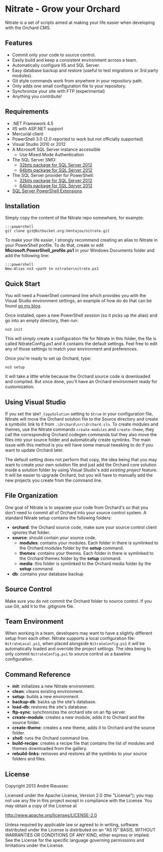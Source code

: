 Nitrate - Grow your Orchard
===

Nitrate is a set of scripts aimed at making your life easier when developing with the Orchard CMS.

Features
---

* Commit only your code to source control.
* Easily build and keep a consistent environment across a team.
* Automatically configure IIS and SQL Server.
* Easy database backup and restore (useful to test migrations or 3rd party modules).
* Git style commands work from anywhere in your repository path.
* Only adds one small configuration file to your repository. 
* Synchronize your site with FTP (experimental)
* Anything you contribute!

Requirements
---

* .NET Framework 4.5
* IIS with ASP.NET support
* Mercurial client
* PowerShell 3.0 (2.0 reported to work but not officially supported)
* Visual Studio 2010 or 2012
* A Microsoft SQL Server instance accessible
	* Use Mixed Mode Authentication
* The SQL Server SMO:
	* [32bits package for SQL Server 2012](http://go.microsoft.com/fwlink/?LinkID=239658&clcid=0x409)
	* [64bits package for SQL Server 2012](http://go.microsoft.com/fwlink/?LinkID=239659&clcid=0x409)
* The SQL Server provider for PowerShell:
	* [32bits package for SQL Server 2012](http://go.microsoft.com/fwlink/?LinkID=239655&clcid=0x409)
	* [64bits package for SQL Server 2012](http://go.microsoft.com/fwlink/?LinkID=239656&clcid=0x409)
* [SQL Server PowerShell Extensions](http://sqlpsx.codeplex.com/)

Installation
---

Simply copy the content of the Nitrate repo somewhere, for example:

	:::powershell
    git clone git@bitbucket.org:Ventajou/nitrate.git

To make your life easier, I strongly recommend creating an alias to Nitrate in your PowerShell profile. To do that, create or edit **Microsoft.PowerShell_profile.ps1** in your Windows Documents folder and add the following line:

	:::powershell
	New-Alias no3 <path to nitrate>\nitrate.ps1

Quick Start
---

You will need a PowerShell command line which provides you with the Visual Studio environment settings, an example of how do do that can be found [on my blog](http://ventajou.com/all-in-one-command-prompt-for-windows-developers).

Once installed, open a new PowerShell session (so it picks up the alias) and go into an empty directory, then run:

	no3 init

This will simply create a configuration file for Nitrate in this folder, the file is called NitrateConfig.ps1 and it contains the default settings. Feel free to edit any of those settings to match your environment and preferences.

Once you're ready to set up Orchard, type:

	no3 setup

It will take a little while because the Orchard source code is downloaded and compiled. But once done, you'll have an Orchard environment ready for customization.

Using Visual Studio
---

If you set the `$DAT_CopySolution` setting to `$true` in your configuration file, Nitrate will move the Orchard solution file to the Source directory and create a symbolic link to it from `.\Orchard\src\Orchard.sln`. To create modules and themes, use the Nitrate commands `create-modules` and `create-theme`, they call the corresponding Orchard codegen commands but they also move the files into your source folder and automatically create symlinks. The main issue with this method is you will have some manual tweaking to do if you want to update Orchard later.

The default setting does not perform that copy, the idea being that you may want to create your own solution file and just add the Orchard core solution inside a solution folder by using Visual Studio's _add existing project_ feature. It will be easier to upgrade Orchard, but you will have to manually add the new projects you create from the command line. 

File Organization
---

One goal of Nitrate is to separate your code from Orchard's so that you don't need to commit all of Orchard into your source control system. A standard Nitrate setup contains the following folders:

* **orchard**: the Orchard source code, make sure your source control client ignores that folder.
* **source**: should contain your source code.
	* **modules**: contains your modules. Each folder in there is symlinked to the Orchard modules folder by the **setup** command.
	* **themes**: contains your themes. Each folder in there is symlinked to the Orchard themes folder by the **setup** command.
	* **media**: this folder is symlinked to the Orchard media folder by the **setup** command.
* **db**: contains your database backup

Source Control
---

Make sure you do not commit the Orchard folder to source control. If you use Git, add it to the .gitignore file.

Team Environment
---

When working in a team, developers may want to have a slightly different setup from each other. Nitrate supports a local configuration file: `NitrateLocal.ps1`, when placed alongside `NitrateConfig.ps1` it will be automatically loaded and override the project settings. The idea being to only commit `NitrateConfig.ps1` to source control as a baseline configuration.

Command Reference
---

* **init**: initializes a new Nitrate environment.
* **clean**: cleans existing environment.
* **setup**: builds a new environment.
* **backup-db**: backs up the site's database.
* **load-db**: restores the site's database.
* **ftp-sync**: synchronizes the orchard site on an ftp server.
* **create-module**: creates a new module, adds it to Orchard and the source folder.
* **create-theme**: creates a new theme, adds it to Orchard and the source folder.
* **shell**: runs the Orchard command line.
* **build-recipe**: creates a recipe file that contains the list of modules and themes downloaded from the gallery.
* **rebuild-links**: removes and restores all the symlinks to your source folders and files.

License
---

Copyright 2013 André Rieussec

Licensed under the Apache License, Version 2.0 (the "License"); you may not use any file in this project except in compliance with the License. You may obtain a copy of the License at

<http://www.apache.org/licenses/LICENSE-2.0>

Unless required by applicable law or agreed to in writing, software distributed under the License is distributed on an "AS IS" BASIS, WITHOUT WARRANTIES OR CONDITIONS OF ANY KIND, either express or implied. See the License for the specific language governing permissions and limitations under the License.